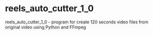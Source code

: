 # reels_auto_cutter_1_0
reels_auto_cutter_1_0 - program for create 120 seconds video files from original video using Python and FFmpeg
